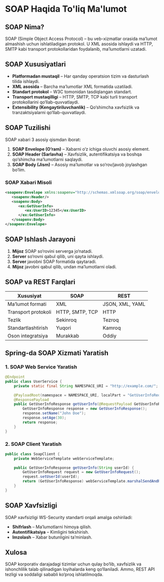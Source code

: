 # SOAP Haqida To'liq Ma'lumot

## SOAP Nima?
SOAP (Simple Object Access Protocol) – bu veb-xizmatlar orasida ma’lumot almashish uchun ishlatiladigan protokol. U XML asosida ishlaydi va HTTP, SMTP kabi transport protokollaridan foydalanib, ma’lumotlarni uzatadi.

## SOAP Xususiyatlari
- **Platformadan mustaqil** – Har qanday operatsion tizim va dasturlash tilida ishlaydi.
- **XML asosida** – Barcha ma’lumotlar XML formatida uzatiladi.
- **Standart protokol** – W3C tomonidan tasdiqlangan standart.
- **Transport mustaqilligi** – HTTP, SMTP, TCP kabi turli transport protokollarini qo‘llab-quvvatlaydi.
- **Extensibility (Kengaytiriluvchanlik)** – Qo‘shimcha xavfsizlik va tranzaktsiyalarni qo‘llab-quvvatlaydi.

## SOAP Tuzilishi
SOAP xabari 3 asosiy qismdan iborat:
1. **SOAP Envelope (O‘ram)** – Xabarni o‘z ichiga oluvchi asosiy element.
2. **SOAP Header (Sarlavha)** – Xavfsizlik, autentifikatsiya va boshqa qo‘shimcha ma’lumotlarni saqlaydi.
3. **SOAP Body (Jism)** – Asosiy ma’lumotlar va so‘rov/javob joylashgan bo‘lim.

### SOAP Xabari Misoli
```xml
<soapenv:Envelope xmlns:soapenv="http://schemas.xmlsoap.org/soap/envelope/" xmlns:ex="http://example.com/">
   <soapenv:Header/>
   <soapenv:Body>
      <ex:GetUserInfo>
         <ex:UserID>12345</ex:UserID>
      </ex:GetUserInfo>
   </soapenv:Body>
</soapenv:Envelope>
```

## SOAP Ishlash Jarayoni
1. **Mijoz** SOAP so‘rovini serverga jo‘natadi.
2. **Server** so‘rovni qabul qilib, uni qayta ishlaydi.
3. **Server** javobni SOAP formatida qaytaradi.
4. **Mijoz** javobni qabul qilib, undan ma’lumotlarni oladi.

## SOAP va REST Farqlari
| Xususiyat | SOAP | REST |
|-----------|------|------|
| Ma’lumot formati | XML | JSON, XML, YAML |
| Transport protokoli | HTTP, SMTP, TCP | HTTP |
| Tezlik | Sekinroq | Tezroq |
| Standartlashtirish | Yuqori | Kamroq |
| Oson integratsiya | Murakkab | Oddiy |

## Spring-da SOAP Xizmati Yaratish
### 1. SOAP Web Service Yaratish
```java
@Endpoint
public class UserService {
    private static final String NAMESPACE_URI = "http://example.com/";
    
    @PayloadRoot(namespace = NAMESPACE_URI, localPart = "GetUserInfoRequest")
    @ResponsePayload
    public GetUserInfoResponse getUserInfo(@RequestPayload GetUserInfoRequest request) {
        GetUserInfoResponse response = new GetUserInfoResponse();
        response.setName("John Doe");
        response.setAge(30);
        return response;
    }
}
```

### 2. SOAP Client Yaratish
```java
public class SoapClient {
    private WebServiceTemplate webServiceTemplate;
    
    public GetUserInfoResponse getUserInfo(String userId) {
        GetUserInfoRequest request = new GetUserInfoRequest();
        request.setUserId(userId);
        return (GetUserInfoResponse) webServiceTemplate.marshalSendAndReceive(request);
    }
}
```

## SOAP Xavfsizligi
SOAP xavfsizligi WS-Security standarti orqali amalga oshiriladi:
- **Shifrlash** – Ma’lumotlarni himoya qilish.
- **Autentifikatsiya** – Kimligini tekshirish.
- **Imzolash** – Xabar butunligini ta’minlash.

## Xulosa
SOAP korporativ darajadagi tizimlar uchun qulay bo‘lib, xavfsizlik va ishonchlilik talab qilinadigan loyihalarda keng qo‘llaniladi. Ammo, REST API tezligi va soddaligi sababli ko‘proq ishlatilmoqda.

